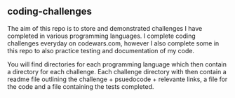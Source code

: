 ## coding-challenges
The aim of this repo is to store and demonstrated challenges I have completed in various programming languages. 
I complete coding challenges everyday on codewars.com, however I also complete some in this repo to also practice testing and documentation of my code.

You will find directories for each programming language which then contain a directory for each challenge. Each challenge directory with then contain a readme file outlining the challenge + psuedocode + relevante links, a file for the code and a file containing the tests completed. 

